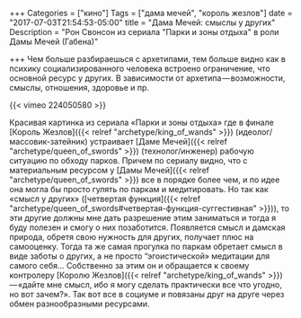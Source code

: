 +++
Categories = ["кино"]
Tags = ["дама мечей", "король жезлов"]
date = "2017-07-03T21:54:53-05:00"
title = "Дама Мечей: смыслы у других"
Description = "Рон Свонсон из сериала \"Парки и зоны отдыха\" в роли Дамы Мечей (Габена)"

+++
Чем больше разбираешься с архетипами, тем больше видно как в психику социализированного человека встроено ограничение, 
что основной ресурс у других. В зависимости от архетипа — возможности, смыслы, отношения, здоровье и пр.

{{< vimeo 224050580 >}}

Красивая картинка из сериала «Парки и зоны отдыха» где в финале [Король Жезлов]({{< relref "archetype/king_of_wands" >}}) (идеолог/массовик-затейник) устраивает 
[Даме Мечей]({{< relref "archetype/queen_of_swords" >}}) (технолог/инженер) рабочую ситуацию по обходу парков. 
Причем по сериалу видно, что с материальным ресурсом у [Дамы Мечей]({{< relref "archetype/queen_of_swords" >}}) все в порядке более чем, 
и по идее она могла бы просто гулять по паркам и медитировать. Но так как «смысл у других» 
([четвертая функция]({{< relref "archetype/queen_of_swords#четвертая-функция-суггестивная" >}})), то эти другие должны мне дать разрешение этим заниматься и тогда я буду полезен и смогу о них позаботится. 
Появляется смысл и дамская природа, обретя свою нужность для других, получает плюс на самооценку. Тогда та же самая прогулка 
по паркам обретает смысл в виде заботы о других, а не просто “эгоистической» медитации для самого себя… Собственно за этим он 
и обращается к своему контролеру [Королю Жезлов]({{< relref "archetype/king_of_wands" >}}) — «дайте мне смысл, ибо 
я могу сделать практически все что угодно, но вот зачем?». 
Так вот все в социуме и повязаны друг на друге через обмен разнообразными ресурсами.